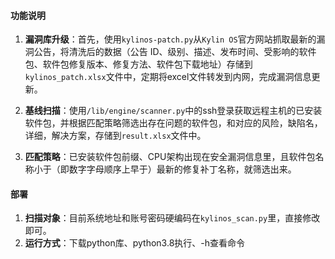 #### 功能说明

1. **漏洞库升级**：首先，使用`kylinos-patch.py`从`Kylin OS`官方网站抓取最新的漏洞公告，将清洗后的数据（公告 ID、级别、描述、发布时间、受影响的软件包、软件包修复版本、修复方法、软件包下载地址）存储到`kylinos_patch.xlsx`文件中，定期将excel文件转发到内网，完成漏洞信息更新。

2. **基线扫描**：使用`/lib/engine/scanner.py`中的ssh登录获取远程主机的已安装软件包，并根据匹配策略筛选出存在问题的软件包，和对应的风险，缺陷名，详细，解决方案，存储到`result.xlsx`文件中。

3. **匹配策略**：已安装软件包前缀、CPU架构出现在安全漏洞信息里，且软件包名称小于（即数字字母顺序上早于）最新的修复补丁名称，就筛选出来。

   

#### 部署

1. **扫描对象**：目前系统地址和账号密码硬编码在`kylinos_scan.py`里，直接修改即可。
2. **运行方式**：下载python库、python3.8执行、-h查看命令


